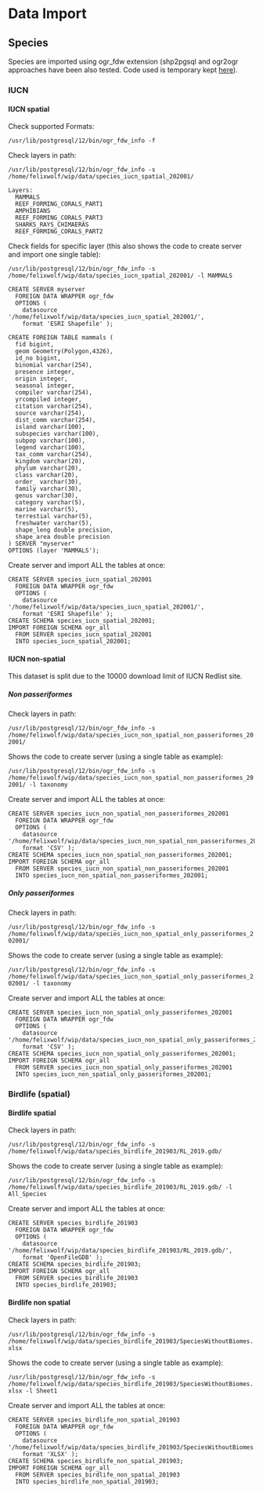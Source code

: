 # Data Import

## Species

Species are imported using ogr_fdw extension (shp2pgsql and ogr2ogr approaches have been also tested. Code used is temporary kept [here](./old/)).

### IUCN

#### IUCN spatial

Check supported Formats:

`/usr/lib/postgresql/12/bin/ogr_fdw_info -f`

Check layers in path: 

```
/usr/lib/postgresql/12/bin/ogr_fdw_info -s /home/felixwolf/wip/data/species_iucn_spatial_202001/

Layers:
  MAMMALS
  REEF_FORMING_CORALS_PART1
  AMPHIBIANS
  REEF_FORMING_CORALS_PART3
  SHARKS_RAYS_CHIMAERAS
  REEF_FORMING_CORALS_PART2
```

Check fields for specific layer (this also shows the code to create server and import one single table):

```
/usr/lib/postgresql/12/bin/ogr_fdw_info -s /home/felixwolf/wip/data/species_iucn_spatial_202001/ -l MAMMALS

CREATE SERVER myserver
  FOREIGN DATA WRAPPER ogr_fdw
  OPTIONS (
	datasource '/home/felixwolf/wip/data/species_iucn_spatial_202001/',
	format 'ESRI Shapefile' );

CREATE FOREIGN TABLE mammals (
  fid bigint,
  geom Geometry(Polygon,4326),
  id_no bigint,
  binomial varchar(254),
  presence integer,
  origin integer,
  seasonal integer,
  compiler varchar(254),
  yrcompiled integer,
  citation varchar(254),
  source varchar(254),
  dist_comm varchar(254),
  island varchar(100),
  subspecies varchar(100),
  subpop varchar(100),
  legend varchar(100),
  tax_comm varchar(254),
  kingdom varchar(20),
  phylum varchar(20),
  class varchar(20),
  order_ varchar(30),
  family varchar(30),
  genus varchar(30),
  category varchar(5),
  marine varchar(5),
  terrestial varchar(5),
  freshwater varchar(5),
  shape_leng double precision,
  shape_area double precision
) SERVER "myserver"
OPTIONS (layer 'MAMMALS');
```

Create server and import ALL the tables at once:
```
CREATE SERVER species_iucn_spatial_202001
  FOREIGN DATA WRAPPER ogr_fdw
  OPTIONS (
	datasource '/home/felixwolf/wip/data/species_iucn_spatial_202001/',
	format 'ESRI Shapefile' );
CREATE SCHEMA species_iucn_spatial_202001;
IMPORT FOREIGN SCHEMA ogr_all
  FROM SERVER species_iucn_spatial_202001
  INTO species_iucn_spatial_202001;
```

#### IUCN non-spatial

This dataset is split due to the 10000 download limit of IUCN Redlist site.

##### Non passeriformes

Check layers in path:

`/usr/lib/postgresql/12/bin/ogr_fdw_info -s /home/felixwolf/wip/data/species_iucn_non_spatial_non_passeriformes_202001/`

Shows the code to create server (using a single table as example):

`/usr/lib/postgresql/12/bin/ogr_fdw_info -s /home/felixwolf/wip/data/species_iucn_non_spatial_non_passeriformes_202001/ -l taxonomy`

Create server and import ALL the tables at once:

```
CREATE SERVER species_iucn_non_spatial_non_passeriformes_202001
  FOREIGN DATA WRAPPER ogr_fdw
  OPTIONS (
	datasource '/home/felixwolf/wip/data/species_iucn_non_spatial_non_passeriformes_202001/',
	format 'CSV' );
CREATE SCHEMA species_iucn_non_spatial_non_passeriformes_202001;
IMPORT FOREIGN SCHEMA ogr_all
  FROM SERVER species_iucn_non_spatial_non_passeriformes_202001
  INTO species_iucn_non_spatial_non_passeriformes_202001;
```

##### Only passeriformes

Check layers in path:

`/usr/lib/postgresql/12/bin/ogr_fdw_info -s /home/felixwolf/wip/data/species_iucn_non_spatial_only_passeriformes_202001/`

Shows the code to create server (using a single table as example):

`/usr/lib/postgresql/12/bin/ogr_fdw_info -s /home/felixwolf/wip/data/species_iucn_non_spatial_only_passeriformes_202001/ -l taxonomy`

Create server and import ALL the tables at once:

```
CREATE SERVER species_iucn_non_spatial_only_passeriformes_202001
  FOREIGN DATA WRAPPER ogr_fdw
  OPTIONS (
	datasource '/home/felixwolf/wip/data/species_iucn_non_spatial_only_passeriformes_202001/',
	format 'CSV' );
CREATE SCHEMA species_iucn_non_spatial_only_passeriformes_202001;
IMPORT FOREIGN SCHEMA ogr_all
  FROM SERVER species_iucn_non_spatial_only_passeriformes_202001
  INTO species_iucn_non_spatial_only_passeriformes_202001;
```

### Birdlife (spatial)

#### Birdlife spatial

Check layers in path:

`/usr/lib/postgresql/12/bin/ogr_fdw_info -s /home/felixwolf/wip/data/species_birdlife_201903/RL_2019.gdb/`

Shows the code to create server (using a single table as example):

`/usr/lib/postgresql/12/bin/ogr_fdw_info -s /home/felixwolf/wip/data/species_birdlife_201903/RL_2019.gdb/ -l All_Species`

Create server and import ALL the tables at once:

```
CREATE SERVER species_birdlife_201903
  FOREIGN DATA WRAPPER ogr_fdw
  OPTIONS (
	datasource '/home/felixwolf/wip/data/species_birdlife_201903/RL_2019.gdb/',
	format 'OpenFileGDB' );
CREATE SCHEMA species_birdlife_201903;
IMPORT FOREIGN SCHEMA ogr_all
  FROM SERVER species_birdlife_201903
  INTO species_birdlife_201903;
```

#### Birdlife non spatial

Check layers in path:

`/usr/lib/postgresql/12/bin/ogr_fdw_info -s /home/felixwolf/wip/data/species_birdlife_201903/SpeciesWithoutBiomes.xlsx`

Shows the code to create server (using a single table as example):

`/usr/lib/postgresql/12/bin/ogr_fdw_info -s /home/felixwolf/wip/data/species_birdlife_201903/SpeciesWithoutBiomes.xlsx -l Sheet1`

Create server and import ALL the tables at once:

```
CREATE SERVER species_birdlife_non_spatial_201903
  FOREIGN DATA WRAPPER ogr_fdw
  OPTIONS (
	datasource '/home/felixwolf/wip/data/species_birdlife_201903/SpeciesWithoutBiomes.xlsx',
	format 'XLSX' );
CREATE SCHEMA species_birdlife_non_spatial_201903;
IMPORT FOREIGN SCHEMA ogr_all
  FROM SERVER species_birdlife_non_spatial_201903
  INTO species_birdlife_non_spatial_201903;
```







